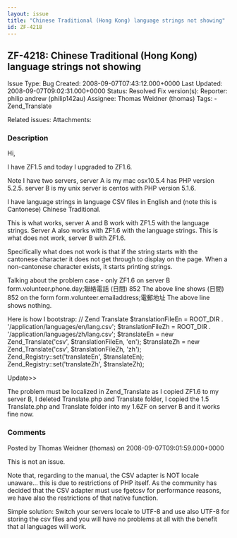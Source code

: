 ```yaml
---
layout: issue
title: "Chinese Traditional (Hong Kong) language strings not showing"
id: ZF-4218
---
```


ZF-4218: Chinese Traditional (Hong Kong) language strings not showing
---------------------------------------------------------------------

 Issue Type: Bug Created: 2008-09-07T07:43:12.000+0000 Last Updated: 2008-09-07T09:02:31.000+0000 Status: Resolved Fix version(s): 
 Reporter:  philip andrew (philip142au)  Assignee:  Thomas Weidner (thomas)  Tags: - Zend\_Translate
 
 Related issues: 
 Attachments: 
### Description

Hi,

I have ZF1.5 and today I upgraded to ZF1.6.

Note I have two servers, server A is my mac osx10.5.4 has PHP version 5.2.5. server B is my unix server is centos with PHP version 5.1.6.

I have language strings in language CSV files in English and (note this is Cantonese) Chinese Traditional.

This is what works, server A and B work with ZF1.5 with the language strings. Server A also works with ZF1.6 with the language strings. This is what does not work, server B with ZF1.6.

Specifically what does not work is that if the string starts with the cantonese character it does not get through to display on the page. When a non-cantonese character exists, it starts printing strings.

Talking about the problem case - only ZF1.6 on server B form.volunteer.phone.day;聯絡電話 (日間) 852 The above line shows (日間) 852 on the form form.volunteer.emailaddress;電郵地址 The above line shows nothing.

Here is how I bootstrap: // Zend Translate $translationFileEn = ROOT\_DIR . '/application/languages/en/lang.csv'; $translationFileZh = ROOT\_DIR . '/application/languages/zh/lang.csv'; $translateEn = new Zend\_Translate('csv', $translationFileEn, 'en'); $translateZh = new Zend\_Translate('csv', $translationFileZh, 'zh'); Zend\_Registry::set('translateEn', $translateEn); Zend\_Registry::set('translateZh', $translateZh);

Update>>

The problem must be localized in Zend\_Translate as I copied ZF1.6 to my server B, I deleted Translate.php and Translate folder, I copied the 1.5 Translate.php and Translate folder into my 1.6ZF on server B and it works fine now.

 

 

### Comments

Posted by Thomas Weidner (thomas) on 2008-09-07T09:01:59.000+0000

This is not an issue.

Note that, regarding to the manual, the CSV adapter is NOT locale unaware... this is due to restrictions of PHP itself. As the community has decided that the CSV adapter must use fgetcsv for performance reasons, we have also the restrictions of that native function.

Simple solution: Switch your servers locale to UTF-8 and use also UTF-8 for storing the csv files and you will have no problems at all with the benefit that al languages will work.

 

 